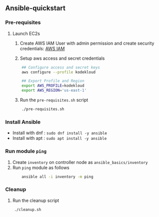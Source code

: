 ## Ansible-quickstart

### Pre-requisites

1. Launch EC2s

    1. Create AWS IAM User with admin permission and create security credentials: [AWS IAM](https://us-east-1.console.aws.amazon.com/iam/home?region=us-east-1#/security_credentials?section=IAM_credentials)

    2. Setup aws access and secret credentials
    ```bash
        ## Configure access and secret keys
        aws configure --profile kodekloud

        ## Export Profile and Region
        export AWS_PROFILE=kodekloud
        export AWS_REGION='us-east-1'
    ```

    3. Run the `pre-requisites.sh` script
    ```bash
        ./pre-requisites.sh
    ```

### Install Ansible

- Install with dnf : `sudo dnf install -y ansible`
- Install with apt : `sudo apt install -y ansible`

### Run module `ping`
1. Create `inventory` on controller node as `ansible_basics/inventory`
2. Run `ping` module as follows
    ```bash
        ansible all -i inventory -m ping
    ```

### Cleanup

1. Run the cleanup script
```bash
    ./cleanup.sh
```
